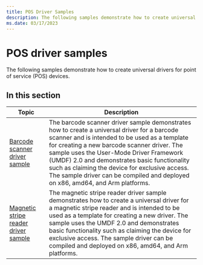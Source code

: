 ```yaml
---
title: POS Driver Samples
description: The following samples demonstrate how to create universal drivers for point of service (POS) devices.
ms.date: 03/17/2023
---
```


# POS driver samples

The following samples demonstrate how to create universal drivers for point of service (POS) devices.

## In this section

| Topic | Description |
|---|---|
| [Barcode scanner driver sample](barcode-scanner-driver.md) | The barcode scanner driver sample demonstrates how to create a universal driver for a barcode scanner and is intended to be used as a template for creating a new barcode scanner driver. The sample uses the User-Mode Driver Framework (UMDF) 2.0 and demonstrates basic functionality such as claiming the device for exclusive access. The sample driver can be compiled and deployed on x86, amd64, and Arm platforms. |
| [Magnetic stripe reader driver sample](magnetic-stripe-reader-driver.md) | The magnetic stripe reader driver sample demonstrates how to create a universal driver for a magnetic stripe reader and is intended to be used as a template for creating a new driver. The sample uses the UMDF 2.0 and demonstrates basic functionality such as claiming the device for exclusive access. The sample driver can be compiled and deployed on x86, amd64, and Arm platforms. |
